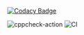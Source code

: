 
[![Codacy Badge](https://api.codacy.com/project/badge/Grade/64df8063494b41f386e59401ba2ee6af)](https://app.codacy.com/manual/stepin104458/104458?utm_source=github.com&utm_medium=referral&utm_content=stepin104458/104458&utm_campaign=Badge_Grade_Settings)

![cppcheck-action](https://github.com/stepin104458/104458/workflows/cppcheck-action/badge.svg)
![CI](https://github.com/stepin104458/104458/workflows/CI/badge.svg)
